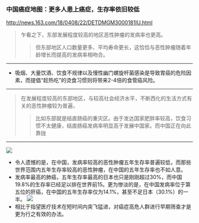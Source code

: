 ### 中国癌症地图：更多人患上癌症，生存率依旧较低
http://news.163.com/18/0408/22/DETDMGM3000181IU.html
>乍看之下，东部发展程度较高的地区恶性肿瘤的发病率也更高。
>>但东部地区人口数量更多、平均寿命更长，这恰恰与恶性肿瘤随着年龄增长而提高的发病率相吻合。
---
- 吸烟、大量饮酒、饮食不规律以及慢性幽门螺旋杆菌感染是导致胃癌的危险因素，而提倡“趁热吃”的烫食习惯则将带来2-4倍的食管癌风险。
---
> 在发展程度较高的东部地区，与较高社会经济水平，不断西化的生活方式有关的恶性肿瘤较为普遍，
>>比如东部就是结直肠癌的重灾区。由于发达国家肥胖率较高，饮食习惯不太健康，结直肠癌发病率明显高于发展中国家。而中国正在向此靠拢
---
![](http://cms-bucket.nosdn.127.net/403bdbd33fe840b09d9dd274d2d2e0d220180408202836.png)
- 令人遗憾的是，在中国，发病率较高的恶性肿瘤五年生存率普遍较低，而那些世界范围内五年生存率较高的恶性肿瘤，在中国的五年生存率也不如人意。
- 发病率最高的肺癌，五年生存率最高的日本也只是刚刚超过30%，而中国19.8%的生存率已经足以排在世界前15。更为惨淡的是，在中国发病率位于第五位的肝癌，在中国的五年生存率仅为14.1%，甚至不足日本（30.1%）的一半。
![](http://cms-bucket.nosdn.127.net/09dea1776b554381bb6bc5002c8f58da20180408203046.jpeg)
- 相比于指望医疗技术在短时间内突飞猛进，对癌症高危人群进行早期筛查才是更为行之有效的办法。